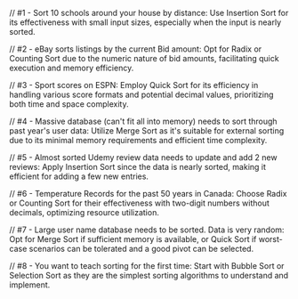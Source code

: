 // #1 - Sort 10 schools around your house by distance: Use Insertion Sort for its effectiveness with small input sizes, especially when the input is nearly sorted.

// #2 - eBay sorts listings by the current Bid amount: Opt for Radix or Counting Sort due to the numeric nature of bid amounts, facilitating quick execution and memory efficiency.

// #3 - Sport scores on ESPN: Employ Quick Sort for its efficiency in handling various score formats and potential decimal values, prioritizing both time and space complexity.

// #4 - Massive database (can't fit all into memory) needs to sort through past year's user data: Utilize Merge Sort as it's suitable for external sorting due to its minimal memory requirements and efficient time complexity.

// #5 - Almost sorted Udemy review data needs to update and add 2 new reviews: Apply Insertion Sort since the data is nearly sorted, making it efficient for adding a few new entries.

// #6 - Temperature Records for the past 50 years in Canada: Choose Radix or Counting Sort for their effectiveness with two-digit numbers without decimals, optimizing resource utilization.

// #7 - Large user name database needs to be sorted. Data is very random: Opt for Merge Sort if sufficient memory is available, or Quick Sort if worst-case scenarios can be tolerated and a good pivot can be selected.

// #8 - You want to teach sorting for the first time: Start with Bubble Sort or Selection Sort as they are the simplest sorting algorithms to understand and implement.